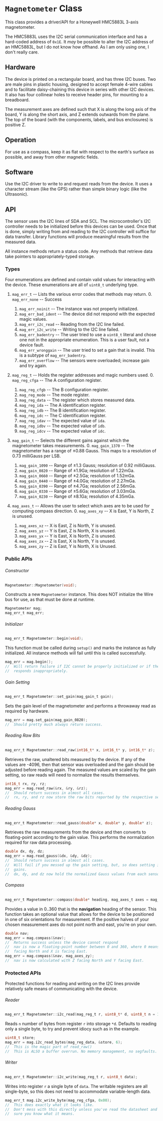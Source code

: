 # `Magnetometer` Class

This class provides a driver/API for a Honeywell HMC5883L 3-axis magnetometer.

The HMC5883L uses the I2C serial communication interface and has a hard-coded
address of `0x1E`. It *may* be possible to alter the I2C address of an HMC5883L,
but I do not know how offhand. As I am only using one, I don't really care.

## Hardware

The device is printed on a rectangular board, and has three I2C buses. Two are
male pins in plastic housing, designed to accept female 4-wire cables and to
facilitate daisy-chaining this device in series with other I2C devices. It also
has four collinear holes to receive header pins, for mounting to a breadboard.

The measurement axes are defined such that X is along the long axis of the
board, Y is along the short axis, and Z extends outwards from the plane. The top
of the board (with the components, labels, and bus enclosures) is positive Z.

## Operation

For use as a compass, keep it as flat with respect to the earth's surface as
possible, and away from other magnetic fields.

## Software

Use the I2C driver to write to and request reads from the device. It uses a
character stream (like the GPS) rather than simple binary logic (like the
Ultrasonic).

## API

The sensor uses the I2C lines of SDA and SCL. The microcontroller's I2C
controller needs to be initialized before this devices can be used. Once that
is done, simply writing from and reading to the I2C controller will suffice for
data transfer. Library functions will produce meaningful results from the
measured data.

All instance methods return a status code. Any methods that retrieve data take
pointers to appropriately-typed storage.

### Types

Four enumerations are defined and contain valid values for interacting with the
device. These enumerations are all of `uint8_t` underlying type.

1. `mag_err_t` -- Lists the various error codes that methods may return.
	0. `mag_err_none` -- Success
	1. `mag_err_noinit` -- The instance was not properly initialized.
	2. `mag_err_bad_ident` -- The device did not respond with the expected magic
	values.
	3. `mag_err_i2c_read` -- Reading from the I2C line failed.
	4. `mag_err_i2c_write` -- Writing to the I2C line failed.
	5. `mag_err_badentry` -- The user tried to use a `uint8_t` literal and chose
	one not in the appropriate enumeration. This is a user fault, not a device
	fault.
	6. `mag_err_wronggain` -- The user tried to set a gain that is invalid. This is
	a subtype of `mag_err_badentry`.
	7. `mag_err_overflow` -- The sensors were overloaded; increase gain and try
	again.

2. `mag_reg_t` -- Holds the register addresses and magic numbers used.
	0. `mag_reg_cfga` -- The A configuration register.
	1. `mag_reg_cfgb` -- The B configuration register.
	2. `mag_reg_mode` -- The mode register.
	3. `mag_reg_data` -- The register which stores measured data.
	4. `mag_reg_ida`  -- The A identification register.
	5. `mag_reg_idb`  -- The B identification register.
	6. `mag_reg_idc`  -- The C identification register.
	7. `mag_reg_idav` -- The expected value of `ida`.
	8. `mag_reg_idbv` -- The expected value of `idb`.
	9. `mag_reg_idcv` -- The expected value of `idc`.
3. `mag_gain_t` -- Selects the different gains against which the magnetometer
takes measurements.
	0. `mag_gain_1370` -- The magnetometer has a range of ±0.88 Gauss. This maps to
	a resolution of 0.73 milliGauss per LSB.
	1. `mag_gain_1090` -- Range of ±1.3 Gauss; resolution of 0.92 milliGauss.
	2. `mag_gain_0820` -- Range of ±1.9Ga; resolution of 1.22mGa.
	3. `mag_gain_0660` -- Range of ±2.5Ga; resolution of 1.52mGa.
	4. `mag_gain_0440` -- Range of ±4.0Ga; resolution of 2.27mGa.
	5. `mag_gain_0390` -- Range of ±4.7Ga; resolution of 2.56mGa.
	6. `mag_gain_0330` -- Range of ±5.6Ga; resolution of 3.03mGa.
	7. `mag_gain_0230` -- Range of ±8.1Ga; resolution of 4.35mGa.

4. `mag_axes_t` -- Allows the user to select which axes are to be used for
computing compass direction.
	0. `mag_axes_xy` -- X is East, Y is North, Z is unused.
	1. `mag_axes_xz` -- X is East, Z is North, Y is unused.
	2. `mag_axes_yz` -- Y is East, Z is North, X is unused.
	4. `mag_axes_yx` -- Y is East, X is North, Z is unused.
	4. `mag_axes_zx` -- Z is East, X is North, Y is unused.
	5. `mag_axes_zy` -- Z is East, Y is North, X is Unused.

### Public APIs

###### Constructor

```c
Magnetometer::Magnetometer(void);
```

Constructs a new `Magnetometer` instance. This does NOT initialize the Wire bus
for use, as that must be done at runtime.

```c
Magnetometer mag;
mag_err_t mag_err;
```

###### Initializer

```c
mag_err_t Magnetometer::begin(void);
```

This function must be called during `setup()` and marks the instance as fully
initialized. All instance methods will fail until this is called successfully.

```c
mag_err = mag.begin();
//  Will return failure if I2C cannot be properly initialized or if the device
//  responds inappropriately.
```

###### Gain Setting

```c
mag_err_t Magnetometer::set_gain(mag_gain_t gain);
```

Sets the gain level of the magnetometer and performs a throwaway read as
required by hardware.

```c
mag_err = mag.set_gain(mag_gain_0820);
//  Should pretty much always return success.
```

###### Reading Raw Bits

```c
mag_err_t Magnetometer::read_raw(int16_t* x, int16_t* y, int16_t* z);
```

Retrieves the raw, unaltered bits measured by the device. If any of the values
are -4096, then that sensor was overloaded and the gain should be adjusted
before reading again. The measured values are scaled by the gain setting, so raw
reads will need to normalize the results themselves.

```c
int16_t rx, ry, rz;
mag_err = mag.read_raw(&rx, &ry, &rz);
//  Should return success in almost all cases.
//  rx, ry, and rz now store the raw bits reported by the respective sensors.
```

###### Reading Gauss

```c
mag_err_t Magnetometer::read_gauss(double* x, double* y, double* z);
```

Retrieves the raw measurements from the device and then converts to
floating-point according to the gain value. This performs the normalization
required for raw data processing.

```c
double dx, dy, dz;
mag_err = mag.read_gauss(&dx, &dy, &dz);
//  Should return success in almost all cases.
//  Will fail if you messed up the gain setting, but, so does setting invalid
//  gains.
//  dx, dy, and dz now hold the normalized Gauss values from each sensor.
```

###### Compass

```c
mag_err_t Magnetometer::compass(double* heading, mag_axes_t axes = mag_axes_yx);
```

Provides a value in 0..360 that is the **navigation** heading of the sensor.
This function takes an optional value that allows for the device to be
positioned in one of six orientations for measurement. If the positive halves of
your chosen measurement axes do not point north and east, you're on your own.

```c
double nav;
mag_err = mag.compass(&nav);
//  Returns success unless the device cannot respond
//  nav is now a floating-point number between 0 and 360, where 0 means Y is
//  facing North and X is facing East.
mag_err = mag.compass(&nav, mag_axes_zy);
//  nav is now calculated with Z facing North and Y facing East.
```

### Protected APIs

Protected functions for reading and writing on the I2C lines provide relatively
safe means of communicating with the device.

###### Reader

```c
mag_err_t Magnetometer::i2c_read(mag_reg_t r, uint8_t* d, uint8_t n = 1);
```

Reads `n` number of bytes from register `r` into storage `*d`. Defaults to
reading only a single byte, to try and prevent idiocy such as in the example.

```c
uint8_t store;
mag_err = mag.i2c_read_bytes(mag_reg_data, &store, 6);
//  This is the magic part of read_raw()
//  This is ALSO a buffer overrun. No memory management, no segfaults. BEHAVE.
```

###### Writer

```c
mag_err_t Magnetometer::i2c_write(mag_reg_t r, uint8_t data);
```

Writes into register `r` a single byte of `data`. The writable registers are all
single-byte, so this does not need to accommodate variable-length data.

```c
mag_err_t mag.i2c_write_byte(mag_reg_cfga, 0x00);
//  This does exactly what it looks like.
//  Don't mess with this directly unless you've read the datasheet and are
//  sure you know what it means.
```
